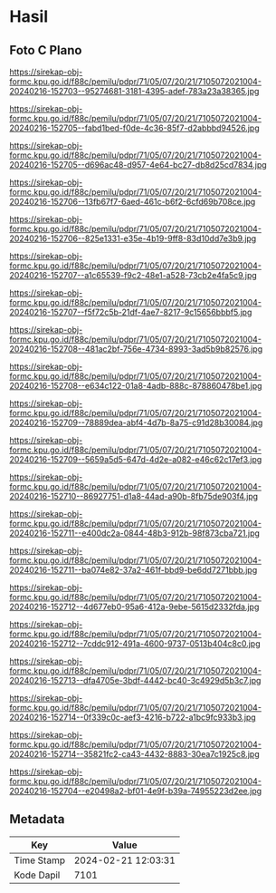 # Hasil

## Foto C Plano

https://sirekap-obj-formc.kpu.go.id/f88c/pemilu/pdpr/71/05/07/20/21/7105072021004-20240216-152703--95274681-3181-4395-adef-783a23a38365.jpg

https://sirekap-obj-formc.kpu.go.id/f88c/pemilu/pdpr/71/05/07/20/21/7105072021004-20240216-152705--fabd1bed-f0de-4c36-85f7-d2abbbd94526.jpg

https://sirekap-obj-formc.kpu.go.id/f88c/pemilu/pdpr/71/05/07/20/21/7105072021004-20240216-152705--d696ac48-d957-4e64-bc27-db8d25cd7834.jpg

https://sirekap-obj-formc.kpu.go.id/f88c/pemilu/pdpr/71/05/07/20/21/7105072021004-20240216-152706--13fb67f7-6aed-461c-b6f2-6cfd69b708ce.jpg

https://sirekap-obj-formc.kpu.go.id/f88c/pemilu/pdpr/71/05/07/20/21/7105072021004-20240216-152706--825e1331-e35e-4b19-9ff8-83d10dd7e3b9.jpg

https://sirekap-obj-formc.kpu.go.id/f88c/pemilu/pdpr/71/05/07/20/21/7105072021004-20240216-152707--a1c65539-f9c2-48e1-a528-73cb2e4fa5c9.jpg

https://sirekap-obj-formc.kpu.go.id/f88c/pemilu/pdpr/71/05/07/20/21/7105072021004-20240216-152707--f5f72c5b-21df-4ae7-8217-9c15656bbbf5.jpg

https://sirekap-obj-formc.kpu.go.id/f88c/pemilu/pdpr/71/05/07/20/21/7105072021004-20240216-152708--481ac2bf-756e-4734-8993-3ad5b9b82576.jpg

https://sirekap-obj-formc.kpu.go.id/f88c/pemilu/pdpr/71/05/07/20/21/7105072021004-20240216-152708--e634c122-01a8-4adb-888c-878860478be1.jpg

https://sirekap-obj-formc.kpu.go.id/f88c/pemilu/pdpr/71/05/07/20/21/7105072021004-20240216-152709--78889dea-abf4-4d7b-8a75-c91d28b30084.jpg

https://sirekap-obj-formc.kpu.go.id/f88c/pemilu/pdpr/71/05/07/20/21/7105072021004-20240216-152709--5659a5d5-647d-4d2e-a082-e46c62c17ef3.jpg

https://sirekap-obj-formc.kpu.go.id/f88c/pemilu/pdpr/71/05/07/20/21/7105072021004-20240216-152710--86927751-d1a8-44ad-a90b-8fb75de903f4.jpg

https://sirekap-obj-formc.kpu.go.id/f88c/pemilu/pdpr/71/05/07/20/21/7105072021004-20240216-152711--e400dc2a-0844-48b3-912b-98f873cba721.jpg

https://sirekap-obj-formc.kpu.go.id/f88c/pemilu/pdpr/71/05/07/20/21/7105072021004-20240216-152711--ba074e82-37a2-461f-bbd9-be6dd7271bbb.jpg

https://sirekap-obj-formc.kpu.go.id/f88c/pemilu/pdpr/71/05/07/20/21/7105072021004-20240216-152712--4d677eb0-95a6-412a-9ebe-5615d2332fda.jpg

https://sirekap-obj-formc.kpu.go.id/f88c/pemilu/pdpr/71/05/07/20/21/7105072021004-20240216-152712--7cddc912-491a-4600-9737-0513b404c8c0.jpg

https://sirekap-obj-formc.kpu.go.id/f88c/pemilu/pdpr/71/05/07/20/21/7105072021004-20240216-152713--dfa4705e-3bdf-4442-bc40-3c4929d5b3c7.jpg

https://sirekap-obj-formc.kpu.go.id/f88c/pemilu/pdpr/71/05/07/20/21/7105072021004-20240216-152714--0f339c0c-aef3-4216-b722-a1bc9fc933b3.jpg

https://sirekap-obj-formc.kpu.go.id/f88c/pemilu/pdpr/71/05/07/20/21/7105072021004-20240216-152714--35821fc2-ca43-4432-8883-30ea7c1925c8.jpg

https://sirekap-obj-formc.kpu.go.id/f88c/pemilu/pdpr/71/05/07/20/21/7105072021004-20240216-152704--e20498a2-bf01-4e9f-b39a-74955223d2ee.jpg


## Metadata

| Key        | Value               |
| ---------- | ------------------- |
| Time Stamp | 2024-02-21 12:03:31 |
| Kode Dapil | 7101                |



